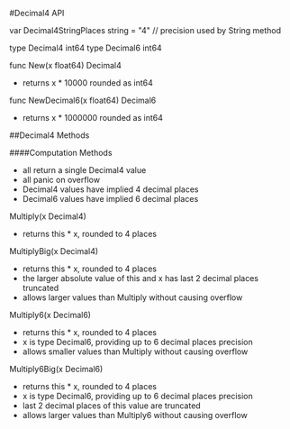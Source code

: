 #Decimal4 API

var Decimal4StringPlaces string = "4" // precision used by String method

type Decimal4 int64
type Decimal6 int64

func New(x float64) Decimal4  
* returns x * 10000 rounded as int64

func NewDecimal6(x float64) Decimal6  
* returns x * 1000000 rounded as int64

##Decimal4 Methods

####Computation Methods 

* all return a single Decimal4 value
* all panic on overflow 
* Decimal4 values have implied 4 decimal places
* Decimal6 values have implied 6 decimal places

Multiply(x Decimal4)    
* returns this * x, rounded to 4 places  

MultiplyBig(x Decimal4)  
* returns this * x, rounded to 4 places
* the larger absolute value of this and x has last 2 decimal places truncated
* allows larger values than Multiply without causing overflow

Multiply6(x Decimal6)  
* returns this * x, rounded to 4 places
* x is type Decimal6, providing up to 6 decimal places precision
* allows smaller values than Multiply without causing overflow

Multiply6Big(x Decimal6)  
* returns this * x, rounded to 4 places
* x is type Decimal6, providing up to 6 decimal places precision
* last 2 decimal places of this value are truncated
* allows larger values than Multiply6 without causing overflow